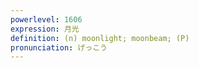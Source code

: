 ```yaml
---
powerlevel: 1606
expression: 月光
definition: (n) moonlight; moonbeam; (P)
pronunciation: げっこう
---
```

